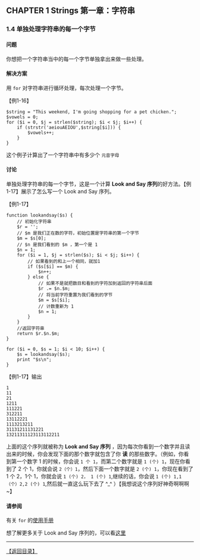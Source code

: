 ## CHAPTER 1 Strings 第一章：字符串 

### 1.4 单独处理字符串的每一个字节

#### 问题

你想把一个字符串当中的每一个字节单独拿出来做一些处理。

#### 解决方案

用 `for` 对字符串进行循环处理，每次处理一个字节。

【例1-16】

	$string = "This weekend, I'm going shopping for a pet chicken.";
	$vowels = 0;
	for ($i = 0, $j = strlen($string); $i < $j; $i++) {
		if (strstr('aeiouAEIOU',$string[$i])) {
			$vowels++;
		}
	}

这个例子计算出了一个字符串中有多少个 `元音字母`

#### 讨论

单独处理字符串的每一个字节，这是一个计算 **Look and Say 序列**的好方法。【例1-17】展示了怎么写一个 Look and Say 序列。

【例1-17】

	function lookandsay($s) {
		// 初始化字符串
		$r = '';
		// $m 是我们正在数的字符，初始位置是字符串的第一个字节
		$m = $s[0];
		// $n 是我们看到的 $m ，第一个是 1
		$n = 1;
		for ($i = 1, $j = strlen($s); $i < $j; $i++) {
			// 如果看到的和上一个相同，就加1
			if ($s[$i] == $m) {
				$n++;
			} else {
				// 如果不是就把数目和看到的字符加到返回的字符串后面
				$r .= $n.$m;
				// 将当前字符重置为我们看到的字节
				$m = $s[$i];
				// 计数重新为 1
				$n = 1;
			}
		}
		//返回字符串
		return $r.$n.$m;
	}

	for ($i = 0, $s = 1; $i < 10; $i++) {
		$s = lookandsay($s);
		print "$s\n";
	}

【例1-17】输出

	1
	11
	21
	1211
	111221
	312211
	13112221
	1113213211
	31131211131221
	13211311123113112211


上面的这个序列就被称为 **Look and Say 序列** ，因为每次你看到一个数字并且读出来的时候，你会发现下面的那个数字就包含了你 **读** 的那些数字。（例如，你看到第一个数字 1 的时候，你会说 `1 个 1`，而第二个数字就是 `1 (个) 1`，现在你看到了 2 个 1，你就会说 `2（个）1`，然后下面一个数字就是 `2 (个) 1`，你现在看到了 1 个 2，1个 1，你就会说 `1 (个) 2， 1 (个) 1`,继续的话，你会说 `1 (个) 1,1 （个）2,2 (个) 1`,然后就一直这么玩下去了 ^_^ ）【我想说这个序列好神奇啊啊啊~】

#### 请参阅

有关 `for` 的[使用手册](http://php.net/manual/zh/control-structures.for.php)

想了解更多关于 Look and Say 序列的，可以看[这里](https://en.wikipedia.org/wiki/Look-and-say_sequence)


----------


[【返回目录】](/README.md)